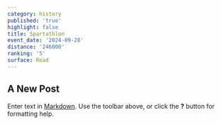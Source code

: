 ```yaml
---
category: history
published: 'true'
highlight: false
title: Spartathlon
event_date: '2024-09-28'
distance: '246000'
ranking: '5'
surface: Road
---
```

## A New Post

Enter text in [Markdown](http://daringfireball.net/projects/markdown/). Use the toolbar above, or click the **?** button for formatting help.
